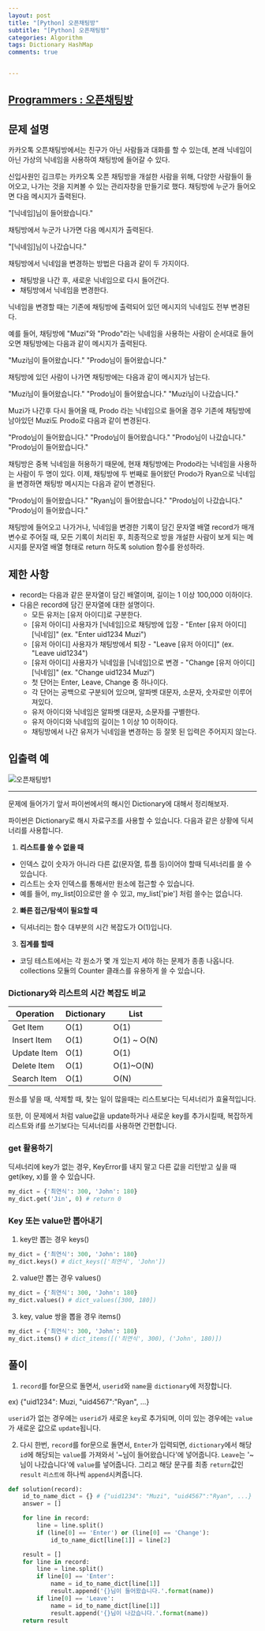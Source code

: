 ```yaml
---
layout: post
title: "[Python] 오픈채팅방"
subtitle: "[Python] 오픈채팅방"
categories: Algorithm
tags: Dictionary HashMap
comments: true


---
```

## [Programmers : 오픈채팅방](https://programmers.co.kr/learn/courses/30/lessons/42888)

## 문제 설명

카카오톡 오픈채팅방에서는 친구가 아닌 사람들과 대화를 할 수 있는데, 본래 닉네임이 아닌 가상의 닉네임을 사용하여 채팅방에 들어갈 수 있다.

신입사원인 김크루는 카카오톡 오픈 채팅방을 개설한 사람을 위해, 다양한 사람들이 들어오고, 나가는 것을 지켜볼 수 있는 관리자창을 만들기로 했다. 채팅방에 누군가 들어오면 다음 메시지가 출력된다.

"[닉네임]님이 들어왔습니다."

채팅방에서 누군가 나가면 다음 메시지가 출력된다.

"[닉네임]님이 나갔습니다."

채팅방에서 닉네임을 변경하는 방법은 다음과 같이 두 가지이다.

- 채팅방을 나간 후, 새로운 닉네임으로 다시 들어간다.
- 채팅방에서 닉네임을 변경한다.

닉네임을 변경할 때는 기존에 채팅방에 출력되어 있던 메시지의 닉네임도 전부 변경된다.

예를 들어, 채팅방에 "Muzi"와 "Prodo"라는 닉네임을 사용하는 사람이 순서대로 들어오면 채팅방에는 다음과 같이 메시지가 출력된다.

"Muzi님이 들어왔습니다."
"Prodo님이 들어왔습니다."

채팅방에 있던 사람이 나가면 채팅방에는 다음과 같이 메시지가 남는다.

"Muzi님이 들어왔습니다."
"Prodo님이 들어왔습니다."
"Muzi님이 나갔습니다."

Muzi가 나간후 다시 들어올 때, Prodo 라는 닉네임으로 들어올 경우 기존에 채팅방에 남아있던 Muzi도 Prodo로 다음과 같이 변경된다.

"Prodo님이 들어왔습니다."
"Prodo님이 들어왔습니다."
"Prodo님이 나갔습니다."
"Prodo님이 들어왔습니다."

채팅방은 중복 닉네임을 허용하기 때문에, 현재 채팅방에는 Prodo라는 닉네임을 사용하는 사람이 두 명이 있다. 이제, 채팅방에 두 번째로 들어왔던 Prodo가 Ryan으로 닉네임을 변경하면 채팅방 메시지는 다음과 같이 변경된다.

"Prodo님이 들어왔습니다."
"Ryan님이 들어왔습니다."
"Prodo님이 나갔습니다."
"Prodo님이 들어왔습니다."

채팅방에 들어오고 나가거나, 닉네임을 변경한 기록이 담긴 문자열 배열 record가 매개변수로 주어질 때, 모든 기록이 처리된 후, 최종적으로 방을 개설한 사람이 보게 되는 메시지를 문자열 배열 형태로 return 하도록 solution 함수를 완성하라.

## 제한 사항
- record는 다음과 같은 문자열이 담긴 배열이며, 길이는 1 이상 100,000 이하이다.
- 다음은 record에 담긴 문자열에 대한 설명이다.
  - 모든 유저는 [유저 아이디]로 구분한다.
  - [유저 아이디] 사용자가 [닉네임]으로 채팅방에 입장 - "Enter [유저 아이디] [닉네임]" (ex. "Enter uid1234 Muzi")
  - [유저 아이디] 사용자가 채팅방에서 퇴장 - "Leave [유저 아이디]" (ex. "Leave uid1234")
  - [유저 아이디] 사용자가 닉네임을 [닉네임]으로 변경 - "Change [유저 아이디] [닉네임]" (ex. "Change uid1234 Muzi")
  - 첫 단어는 Enter, Leave, Change 중 하나이다.
  - 각 단어는 공백으로 구분되어 있으며, 알파벳 대문자, 소문자, 숫자로만 이루어져있다.
  - 유저 아이디와 닉네임은 알파벳 대문자, 소문자를 구별한다.
  - 유저 아이디와 닉네임의 길이는 1 이상 10 이하이다.
  - 채팅방에서 나간 유저가 닉네임을 변경하는 등 잘못 된 입력은 주어지지 않는다.

## 입출력 예
![오픈채팅방1](https://yunsikus.github.io/assets/img/post_img/오픈채팅방1.jpg)


---

문제에 들어가기 앞서 파이썬에서의 해시인 Dictionary에 대해서 정리해보자.

파이썬은 Dictionary로 해시 자료구조를 사용할 수 있습니다. 다음과 같은 상황에 딕셔너리를 사용합니다.

1. **리스트를 쓸 수 없을 때**
  - 인덱스 값이 숫자가 아니라 다른 값(문자열, 튜플 등)이어야 할때 딕셔너리를 쓸 수 있습니다.
  - 리스트는 숫자 인덱스를 통해서만 원소에 접근할 수 있습니다.
  - 예를 들어, my_list[0]으로만 쓸 수 있고, my_list['pie'] 처럼 쓸수는 없습니다.

2. **빠른 접근/탐색이 필요할 때**
  - 딕셔너리는 함수 대부분의 시간 복잡도가 O(1)입니다.

3. **집계를 할때**
  - 코딩 테스트에서는 각 원소가 몇 개 있는지 세야 하는 문제가 종종 나옵니다. collections 모듈의 Counter 클래스를 유용하게 쓸 수 있습니다.

### Dictionary와 리스트의 시간 복잡도 비교

|Operation|Dictionary|List|
|-|-|-|
|Get Item|O(1)|O(1)|
|Insert Item|O(1)|O(1) ~ O(N)|
|Update Item|O(1)|O(1)|
|Delete Item|O(1)|O(1)~O(N)|
|Search Item|O(1)|O(N)|

원소를 넣을 때, 삭제할 때, 찾는 일이 많을때는 리스트보다는 딕셔너리가 효율적입니다.

또한, 이 문제에서 처럼 value값을 update하거나 새로운 key를 추가시킬때, 복잡하게 리스트와 if를 쓰기보다는 딕셔너리를 사용하면 간편합니다.

### get 활용하기

딕셔너리에 key가 없는 경우, KeyError를 내지 말고 다른 값을 리턴받고 싶을 때 get(key, x)를 쓸 수 있습니다.
```python
my_dict = {'최연식': 300, 'John': 180}
my_dict.get('Jin', 0) # return 0
```

### Key 또는 value만 뽑아내기
1. key만 뽑는 경우 keys()
```python
my_dict = {'최연식': 300, 'John': 180}
my_dict.keys() # dict_keys(['최연식', 'John'])
```

2. value만 뽑는 경우 values()
```python
my_dict = {'최연식': 300, 'John': 180}
my_dict.values() # dict_values([300, 180])
```

3. key, value 쌍을 뽑을 경우 items()
```python
my_dict = {'최연식': 300, 'John': 180}
my_dict.items() # dict_items([('최연식', 300), ('John', 180)])
```


## 풀이

1. `record`를 for문으로 돌면서, `userid`와 `name`을 `dictionary`에 저장합니다.

ex) {"uid1234": Muzi, "uid4567":"Ryan", ...}

`userid`가 없는 경우에는 `userid`가 새로운 `key`로 추가되며, 이미 있는 경우에는 `value`가 새로운 값으로 `update`됩니다.

2. 다시 한번, `record`를 for문으로 돌면서, `Enter`가 입력되면, `dictionary`에서 해당 `id`에 해당되는 `value`를 가져와서 '~님이 들어왔습니다'에 넣어줍니다. `Leave`는 '~님이 나갔습니다'에 `value`를 넣어줍니다. 그리고 해당 문구를 최종 `return`값인 `result` `리스트에` 하나씩 `append`시켜줍니다.

```python
def solution(record):
    id_to_name_dict = {} # {"uid1234": "Muzi", "uid4567":"Ryan", ...}
    answer = []

    for line in record:
        line = line.split()
        if (line[0] == 'Enter') or (line[0] == 'Change'):
            id_to_name_dict[line[1]] = line[2]

    result = []
    for line in record:
        line = line.split()
        if line[0] == 'Enter':
            name = id_to_name_dict[line[1]]
            result.append('{}님이 들어왔습니다.'.format(name))
        if line[0] == 'Leave':
            name = id_to_name_dict[line[1]]
            result.append('{}님이 나갔습니다.'.format(name))
    return result
```
